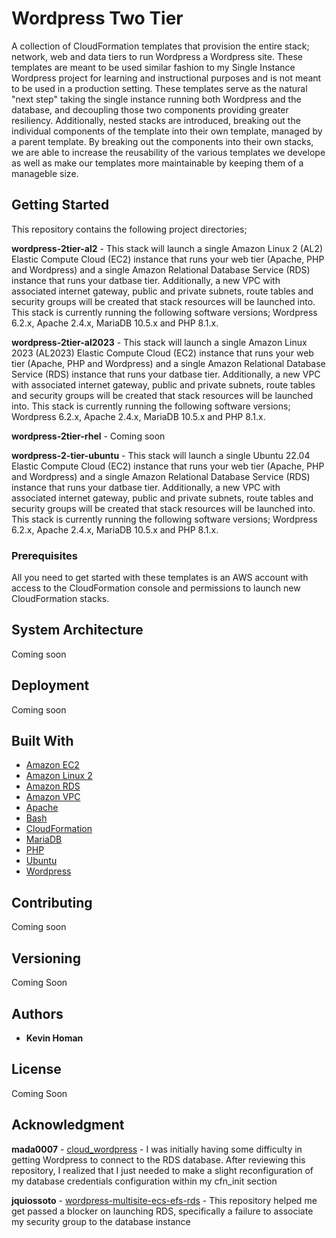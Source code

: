 # Wordpress Two Tier

A collection of CloudFormation templates that provision the entire stack; network, web and data tiers to run Wordpress a Wordpress site. These templates are meant to be used similar fashion to my Single Instance Wordpress project for learning and instructional purposes and is not meant to be used in a production setting. These templates serve as the natural "next step" taking the single instance running both Wordpress and the database, and decoupling those two components providing greater resiliency. Additionally, nested stacks are introduced, breaking out the individual components of the template into their own template, managed by a parent template. By breaking out the components into their own stacks, we are able to increase the reusability of the various templates we develope as well as make our templates more maintainable by keeping them of a manageble size.

## Getting Started

This repository contains the following project directories;

**wordpress-2tier-al2** - This stack will launch a single Amazon Linux 2 (AL2) Elastic Compute Cloud (EC2) instance that runs your web tier (Apache, PHP and Wordpress) and a single Amazon Relational Database Service (RDS) instance that runs your datbase tier. Additionally, a new VPC with associated internet gateway, public and private subnets, route tables and security groups will be created that stack resources will be launched into. This stack is currently running the following software versions; Wordpress 6.2.x, Apache 2.4.x, MariaDB 10.5.x and PHP 8.1.x.

**wordpress-2tier-al2023** - This stack will launch a single Amazon Linux 2023 (AL2023) Elastic Compute Cloud (EC2) instance that runs your web tier (Apache, PHP and Wordpress) and a single Amazon Relational Database Service (RDS) instance that runs your datbase tier. Additionally, a new VPC with associated internet gateway, public and private subnets, route tables and security groups will be created that stack resources will be launched into. This stack is currently running the following software versions; Wordpress 6.2.x, Apache 2.4.x, MariaDB 10.5.x and PHP 8.1.x.

**wordpress-2tier-rhel** - Coming soon

**wordpress-2-tier-ubuntu** - This stack will launch a single Ubuntu 22.04 Elastic Compute Cloud (EC2) instance that runs your web tier (Apache, PHP and Wordpress) and a single Amazon Relational Database Service (RDS) instance that runs your datbase tier. Additionally, a new VPC with associated internet gateway, public and private subnets, route tables and security groups will be created that stack resources will be launched into. This stack is currently running the following software versions; Wordpress 6.2.x, Apache 2.4.x, MariaDB 10.5.x and PHP 8.1.x.

### Prerequisites

All you need to get started with these templates is an AWS account with access to the CloudFormation console and permissions to launch new CloudFormation stacks.

## System Architecture

Coming soon

## Deployment

Coming soon

## Built With

* [Amazon EC2](https://aws.amazon.com/ec2/)
* [Amazon Linux 2](https://aws.amazon.com/amazon-linux-2/?amazon-linux-whats-new.sort-by=item.additionalFields.postDateTime&amazon-linux-whats-new.sort-order=desc)
* [Amazon RDS](https://aws.amazon.com/rds/)
* [Amazon VPC](https://aws.amazon.com/vpc/)
* [Apache](https://httpd.apache.org/)
* [Bash](https://www.gnu.org/software/bash/)
* [CloudFormation](https://docs.aws.amazon.com/cloudformation/index.html)
* [MariaDB](https://mariadb.org/)
* [PHP](https://www.php.net/)
* [Ubuntu](https://ubuntu.com/)
* [Wordpress](https://wordpress.com/)

## Contributing

Coming soon

## Versioning

Coming Soon

## Authors

* **Kevin Homan**

## License

Coming Soon

## Acknowledgment

**mada0007** - [cloud_wordpress](https://github.com/mada0007/cloud_wordpress) - I was initially having some difficulty in getting Wordpress to connect to the RDS database. After reviewing this repository, I realized that I just needed to make a slight reconfiguration of my database credentials configuration within my cfn_init section

**jquiossoto** - [wordpress-multisite-ecs-efs-rds](https://github.com/jquirossoto/wordpress-multisite-ecs-efs-rds) - This repository helped me get passed a blocker on launching RDS, specifically a failure to associate my security group to the database instance